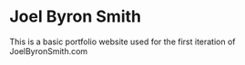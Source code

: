 Joel Byron Smith
==============

This is a basic portfolio website used for the first iteration of JoelByronSmith.com
